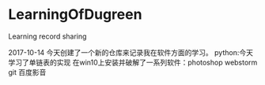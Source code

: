 # LearningOfDugreen
Learning record sharing

2017-10-14
今天创建了一个新的仓库来记录我在软件方面的学习。
python:今天学习了单链表的实现
在win10上安装并破解了一系列软件：photoshop webstorm git 百度影音

